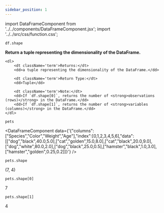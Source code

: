 ```yaml
---
sidebar_position: 1
---
```


import DataFrameComponent from '../../components/DataFrameComponent.jsx';
import '../../src/css/function.css';

<code>df.shape</code>

<div className='base'>
    <p><strong>Return a tuple representing the dimensionality of the DataFrame.</strong></p>

    <dl>
        <dt className='term'>Returns:</dt>
        <dd>a tuple representing the dimensionality of the DataFrame.</dd>

        <dt className='term'>Return Type:</dt>
        <dd>Tuple</dd>

        <dt className='term'>Note:</dt>
        <dd>If `df.shape[0]`, returns the number of <strong>observations (rows)</strong> in the DataFrame.</dd>
        <dd>If `df.shape[1]`, returns the number of <strong>variables (columns)</strong> in the DataFrame.</dd>
    </dl>
</div>

```python3
pets
```

<DataFrameComponent data={'{"columns":["Species","Color","Weight","Age"],"index":[0,1,2,3,4,5,6],"data":[["dog","black",40.0,5.0],["cat","golden",15.0,8.0],["cat","black",20.0,9.0],["dog","white",80.0,2.0],["dog","black",25.0,0.5],["hamster","black",1.0,3.0],["hamster","golden",0.25,0.2]]}'} />

```python3
pets.shape
```
(7, 4)

```python3
pets.shape[0]
```
7

```python3
pets.shape[1]
```
4